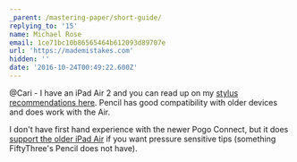 ```yaml
---
_parent: /mastering-paper/short-guide/
replying_to: '15'
name: Michael Rose
email: 1ce71bc10b86565464b612093d89707e
url: 'https://mademistakes.com'
hidden: ''
date: '2016-10-24T00:49:22.600Z'
---
```


@Cari - I have an iPad Air 2 and you can read up on my [stylus recommendations here](https://mademistakes.com/faqs/stylus-recommendations/). Pencil has good compatibility with older devices and does work with the Air.

I don't have first hand experience with the newer Pogo Connect, but it does [support the older iPad Air](https://tenonedesign.com/connect.php#compatibility) if you want pressure sensitive tips (something FiftyThree's Pencil does not have).
